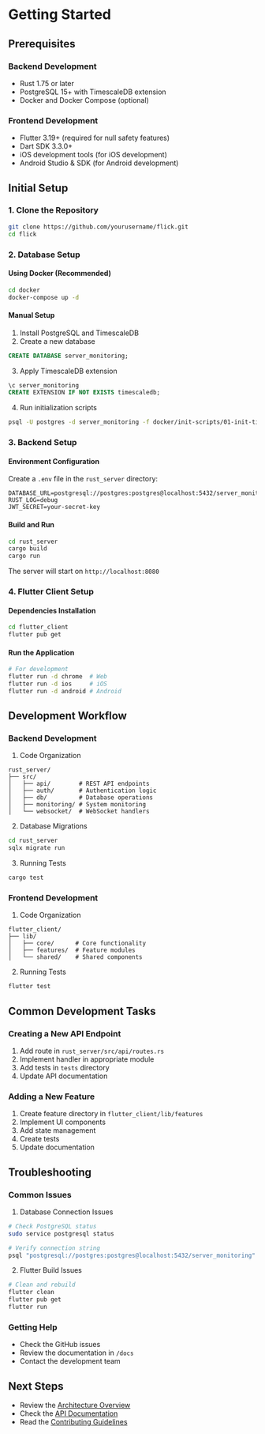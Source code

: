 # Getting Started

## Prerequisites

### Backend Development
- Rust 1.75 or later
- PostgreSQL 15+ with TimescaleDB extension
- Docker and Docker Compose (optional)

### Frontend Development
- Flutter 3.19+ (required for null safety features)
- Dart SDK 3.3.0+
- iOS development tools (for iOS development)
- Android Studio & SDK (for Android development)

## Initial Setup

### 1. Clone the Repository
```bash
git clone https://github.com/yourusername/flick.git
cd flick
```

### 2. Database Setup

#### Using Docker (Recommended)
```bash
cd docker
docker-compose up -d
```

#### Manual Setup
1. Install PostgreSQL and TimescaleDB
2. Create a new database
```sql
CREATE DATABASE server_monitoring;
```
3. Apply TimescaleDB extension
```sql
\c server_monitoring
CREATE EXTENSION IF NOT EXISTS timescaledb;
```
4. Run initialization scripts
```bash
psql -U postgres -d server_monitoring -f docker/init-scripts/01-init-timescale.sql
```

### 3. Backend Setup

#### Environment Configuration
Create a `.env` file in the `rust_server` directory:
```env
DATABASE_URL=postgresql://postgres:postgres@localhost:5432/server_monitoring
RUST_LOG=debug
JWT_SECRET=your-secret-key
```

#### Build and Run
```bash
cd rust_server
cargo build
cargo run
```

The server will start on `http://localhost:8080`

### 4. Flutter Client Setup

#### Dependencies Installation
```bash
cd flutter_client
flutter pub get
```

#### Run the Application
```bash
# For development
flutter run -d chrome  # Web
flutter run -d ios     # iOS
flutter run -d android # Android
```

## Development Workflow

### Backend Development

1. Code Organization
```
rust_server/
├── src/
│   ├── api/        # REST API endpoints
│   ├── auth/       # Authentication logic
│   ├── db/         # Database operations
│   ├── monitoring/ # System monitoring
│   └── websocket/  # WebSocket handlers
```

2. Database Migrations
```bash
cd rust_server
sqlx migrate run
```

3. Running Tests
```bash
cargo test
```

### Frontend Development

1. Code Organization
```
flutter_client/
├── lib/
│   ├── core/      # Core functionality
│   ├── features/  # Feature modules
│   └── shared/    # Shared components
```

2. Running Tests
```bash
flutter test
```

## Common Development Tasks

### Creating a New API Endpoint
1. Add route in `rust_server/src/api/routes.rs`
2. Implement handler in appropriate module
3. Add tests in `tests` directory
4. Update API documentation

### Adding a New Feature
1. Create feature directory in `flutter_client/lib/features`
2. Implement UI components
3. Add state management
4. Create tests
5. Update documentation

## Troubleshooting

### Common Issues

1. Database Connection Issues
```bash
# Check PostgreSQL status
sudo service postgresql status

# Verify connection string
psql "postgresql://postgres:postgres@localhost:5432/server_monitoring"
```

2. Flutter Build Issues
```bash
# Clean and rebuild
flutter clean
flutter pub get
flutter run
```

### Getting Help
- Check the GitHub issues
- Review the documentation in `/docs`
- Contact the development team

## Next Steps
- Review the [Architecture Overview](../architecture/overview.md)
- Check the [API Documentation](../api/rest.md)
- Read the [Contributing Guidelines](contributing.md)